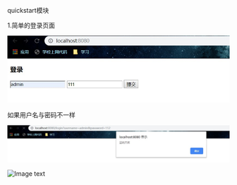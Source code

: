 quickstart模块

1.简单的登录页面

![Image text](https://github.com/xiaotaoqi47/java-web-dev/blob/master/quickstart/4.jpg)

如果用户名与密码不一样

![Image text](https://github.com/xiaotaoqi47/java-web-dev/blob/master/quickstart/5.jpg)





![Image text]()


